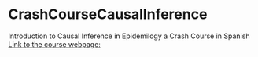 # CrashCourseCausalInference
Introduction to Causal Inference in Epidemilogy a Crash Course in Spanish  
[Link to the course webpage:](https://ccci.netlify.com/)  

